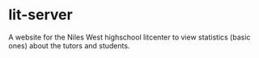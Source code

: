 # lit-server
A website for the Niles West highschool litcenter to view statistics (basic ones) about the tutors and students.
